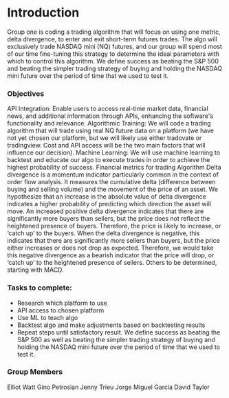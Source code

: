 

# Introduction
Group one is coding a trading algorithm that will focus on using one metric, delta divergence, to enter and exit short-term futures trades. The algo will exclusively trade NASDAQ mini (NQ) futures, and our group will spend most of our time fine-tuning this strategy to determine the ideal parameters with which to control this algorithm. We define success as beating the S&P 500 and beating the simpler trading strategy of buying and holding the NASDAQ mini future over the period of time that we used to test it.

### Objectives
API Integration: Enable users to access real-time market data, financial news, and additional information through APIs, enhancing the software's functionality and relevance.
Algorithmic Training: We will code a trading algorithm that will trade using real NQ future data on a platform (we have not yet chosen our platform, but we will likely use either tradovate or tradingview. Cost and API access will be the two main factors that will influence our decision). 
Machine Learning: We will use machine learning to backtest and educate our algo to execute trades in order to achieve the highest probability of success.
Financial metrics for trading Algorithm
Delta divergence is a momentum indicator particularly common in the context of order flow analysis. It measures the cumulative delta (difference between buying and selling volume) and the movement of the price of an asset. We hypothesize that an increase in the absolute value of delta divergence indicates a higher probability of predicting which direction the asset will move. An increased positive delta divergence indicates that there are significantly more buyers than sellers, but the price does not reflect the heightened presence of buyers. Therefore, the price is likely to increase, or ‘catch up’ to the buyers. When the delta divergence is negative, this indicates that there are significantly more sellers than buyers, but the price either increases or does not drop as expected. Therefore, we would take this negative divergence as a bearish indicator that the price will drop, or ‘catch up’ to the heightened presence of sellers.
Others to be determined, starting with MACD.
### Tasks to complete:
* Research which platform to use
* API access to chosen platform
* Use ML to teach algo
* Backtest algo and make adjustments based on backtesting results
* Repeat steps until satisfactory result. We define success as beating the S&P 500 as well as beating the simpler trading strategy of buying and holding the NASDAQ mini future over the period of time that we used to test it.

### Group Members
Elliot Watt
Gino Petrosian
Jenny Trieu
Jorge Miguel Garcia
David Taylor
